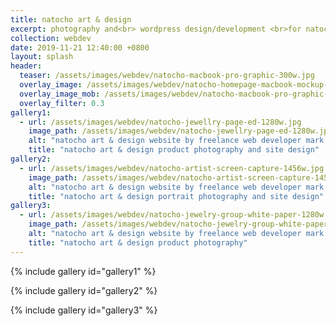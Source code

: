 ```yaml
---
title: natocho art & design
excerpt: photography and<br> wordpress design/development <br>for natocho.com
collection: webdev
date: 2019-11-21 12:40:00 +0800
layout: splash
header:
  teaser: /assets/images/webdev/natocho-macbook-pro-graphic-300w.jpg
  overlay_image: /assets/images/webdev/natocho-homepage-macbook-mockup-dk-1280w.jpg
  overlay_image_mob: /assets/images/webdev/natocho-macbook-pro-graphic-720w.jpg
  overlay_filter: 0.3
gallery1:
  - url: /assets/images/webdev/natocho-jewellry-page-ed-1280w.jpg
    image_path: /assets/images/webdev/natocho-jewellry-page-ed-1280w.jpg
    alt: "natocho art & design website by freelance web developer mark l chaves"
    title: "natocho art & design product photography and site design"
gallery2:
  - url: /assets/images/webdev/natocho-artist-screen-capture-1456w.jpg
    image_path: /assets/images/webdev/natocho-artist-screen-capture-1456w.jpg
    alt: "natocho art & design website by freelance web developer mark l chaves"
    title: "natocho art & design portrait photography and site design"
gallery3:
  - url: /assets/images/webdev/natocho-jewelry-group-white-paper-1280w.jpg
    image_path: /assets/images/webdev/natocho-jewelry-group-white-paper-1280w.jpg
    alt: "natocho art & design website by freelance web developer mark l chaves"
    title: "natocho art & design product photography"
---
```


{% include gallery id="gallery1" %}

{% include gallery id="gallery2" %}

{% include gallery id="gallery3" %}